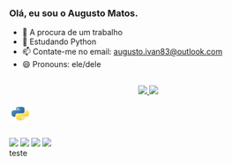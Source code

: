 ### Olá, eu sou o Augusto Matos.

- 🔭 A procura de um trabalho
- 🌱 Estudando Python
- 📫 Contate-me no email: augusto.ivan83@outlook.com
- 😄 Pronouns: ele/dele

##

<div align="center">
  <a href="https://github.com/augmatos">
  <img height="150em" src="https://github-readme-stats.vercel.app/api?username=augmatos&show_icons=true&theme=dracula&include_all_commits=true&count_private=true"/>
  <img height="150em" src="https://github-readme-stats.vercel.app/api/top-langs/?username=augmatos&layout=compact&langs_count=7&theme=dracula"/>
</div>
  <div style="display: inline_block"><br>
  <img align="center" alt="Aug-Python" height="30" width="40" src="https://raw.githubusercontent.com/devicons/devicon/master/icons/python/python-original.svg">
</div>
  
##
  
<div> 
  <a href="https://instagram.com/augusto_matos30" target="_blank"><img src="https://img.shields.io/badge/-Instagram-%23E4405F?style=for-the-badge&logo=instagram&logoColor=white" target="_blank"></a>
 	<a href="https://www.twitch.tv/augustus1940" target="_blank"><img src="https://img.shields.io/badge/Twitch-9146FF?style=for-the-badge&logo=twitch&logoColor=white" target="_blank"></a>
  <a href = "augusto.ivan83@outlook.com"><img src="https://img.shields.io/badge/Microsoft_Outlook-0078D4?style=for-the-badge&logo=microsoft-outlook&logoColor=white" target="_blank"></a>
  <a href="https://www.linkedin.com/in/augusto-matos-b92887204" target="_blank"><img src="https://img.shields.io/badge/-LinkedIn-%230077B5?style=for-the-badge&logo=linkedin&logoColor=white" target="_blank"></a> 
</div>
teste
